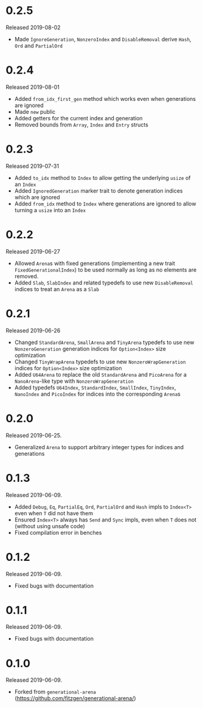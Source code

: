 # 0.2.5

Released 2019-08-02

* Made `IgnoreGeneration`, `NonzeroIndex` and `DisableRemoval` derive `Hash`, `Ord` and `PartialOrd`

# 0.2.4

Released 2019-08-01

* Added `from_idx_first_gen` method which works even when generations are ignored
* Made `new` public
* Added getters for the current index and generation
* Removed bounds from `Array`, `Index` and `Entry` structs

# 0.2.3

Released 2019-07-31

* Added `to_idx` method to `Index` to allow getting the underlying `usize` of an `Index`
* Added `IgnoredGeneration` marker trait to denote generation indices which are ignored
* Added `from_idx` method to `Index` where generations are ignored to allow turning a `usize` into an `Index`

# 0.2.2

Released 2019-06-27

* Allowed `Arena`s with fixed generations (implementing a new trait `FixedGenerationalIndex`) to be used normally as long as no elements are removed.
* Added `Slab`, `SlabIndex` and related typedefs to use new `DisableRemoval` indices to treat an `Arena` as a `Slab`

# 0.2.1

Released 2019-06-26

* Changed `StandardArena`, `SmallArena` and `TinyArena` typedefs to use new `NonzeroGeneration` generation indices for `Option<Index>` size optimization
* Changed `TinyWrapArena` typedefs to use new `NonzeroWrapGeneration` indices for `Option<Index>` size optimization
* Added `U64Arena` to replace the old `StandardArena` and `PicoArena` for a `NanoArena`-like type with `NonzeroWrapGeneration`
* Added typedefs `U64Index`, `StandardIndex`, `SmallIndex`, `TinyIndex`, `NanoIndex` and `PicoIndex` for indices into the corresponding `Arena`s

# 0.2.0

Released 2019-06-25.

* Generalized `Arena` to support arbitrary integer types for indices and generations

# 0.1.3

Released 2019-06-09.

* Added `Debug`, `Eq`, `PartialEq`, `Ord`, `PartialOrd` and `Hash` impls to `Index<T>` even when `T` did not have them
* Ensured `Index<T>` always has `Send` and `Sync` impls, even when `T` does not (without using unsafe code)
* Fixed compilation error in benches

# 0.1.2

Released 2019-06-09.

* Fixed bugs with documentation

# 0.1.1

Released 2019-06-09.

* Fixed bugs with documentation


# 0.1.0

Released 2019-06-09.

* Forked from `generational-arena` (https://github.com/fitzgen/generational-arena/)
